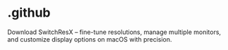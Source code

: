 # .github
Download SwitchResX – fine-tune resolutions, manage multiple monitors, and customize display options on macOS with precision.  
